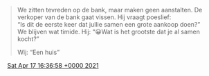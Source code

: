 > We zitten tevreden op de bank, maar maken geen aanstalten\. De verkoper van de bank gaat vissen\. Hij vraagt poeslief:  
> “Is dit de eerste keer dat jullie samen een grote aankoop doen?”  
> We blijven wat timide\. Hij: “😀Wat is het grootste dat je al samen kocht?”  
>   
> Wij: “Een huis”

<img src="../../media/tweet.ico" width="12" /> [Sat Apr 17 16:36:58 +0000 2021](https://twitter.com/DromerDenker/status/1383459482311688194)